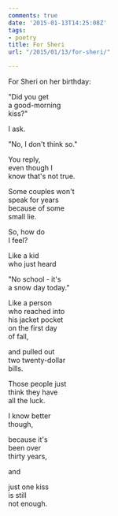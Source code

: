 ```yaml
---
comments: true
date: '2015-01-13T14:25:08Z'
tags:
- poetry
title: For Sheri
url: "/2015/01/13/for-sheri/"

---
```

For Sheri on her birthday:

"Did you get  
a good-morning  
kiss?" 

I ask.

"No, I don't think so."

You reply,  
even though I   
know that's not true.

Some couples won't  
speak for years  
because of some  
small lie.

So, how do  
I feel?

Like a kid  
who just heard

"No school - it's  
a snow day today."  

Like a person  
who reached into  
his jacket pocket  
on the first day  
of fall,

and pulled out  
two twenty-dollar  
bills.

Those people just  
think they have  
all the luck.

I know better  
though,  

because it's  
been over  
thirty years,  

and

just one kiss  
is still  
not enough.


